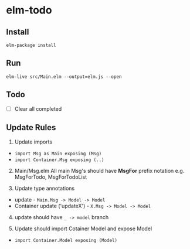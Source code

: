 # elm-todo


## Install

`elm-package install`


## Run

`elm-live src/Main.elm --output=elm.js --open`

## Todo

- [ ] Clear all completed

## Update Rules

1. Update imports
  * ```import Msg as Main exposing (Msg)```
  * ```import Container.Msg exposing (..)```

2. Main/Msg.elm All main Msg's should have **MsgFor** prefix notation e.g. MsgForTodo, MsgForTodoList

3. Update type annotations
  * update - `Main.Msg -> Model -> Model`
  * Container update ('updateX') - `X.Msg -> Model -> Model`
  
4. update should have `_ -> model` branch

5. Update should import Cotainer Model and expose Model
  * `import Container.Model exposing (Model)`
